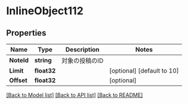 # InlineObject112

## Properties

Name | Type | Description | Notes
------------ | ------------- | ------------- | -------------
**NoteId** | **string** | 対象の投稿のID | 
**Limit** | **float32** |  | [optional] [default to 10]
**Offset** | **float32** |  | [optional] 

[[Back to Model list]](../README.md#documentation-for-models) [[Back to API list]](../README.md#documentation-for-api-endpoints) [[Back to README]](../README.md)



